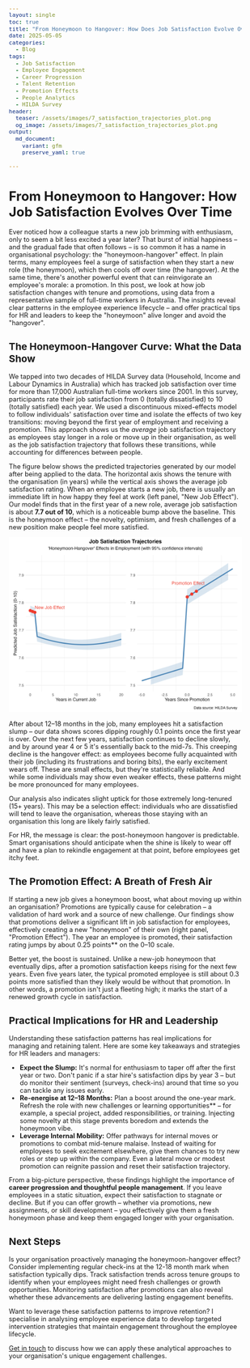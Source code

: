 ```yaml
---
layout: single
toc: true
title: "From Honeymoon to Hangover: How Does Job Satisfaction Evolve Over Time?"
date: 2025-05-05
categories:
  - Blog
tags:
  - Job Satisfaction
  - Employee Engagement
  - Career Progression
  - Talent Retention
  - Promotion Effects
  - People Analytics
  - HILDA Survey
header:
  teaser: /assets/images/7_satisfaction_trajectories_plot.png
  og_image: /assets/images/7_satisfaction_trajectories_plot.png
output: 
  md_document:
    variant: gfm
    preserve_yaml: true
    
---
```


<style>
  body {
    font-size: 0.8em; /* Adjust font size just for this page */
  }
</style>

# From Honeymoon to Hangover: How Job Satisfaction Evolves Over Time

Ever noticed how a colleague starts a new job brimming with enthusiasm, only to seem a bit less excited a year later? That burst of initial happiness – and the gradual fade that often follows – is so common it has a name in organisational psychology: the "honeymoon-hangover" effect. In plain terms, many employees feel a surge of satisfaction when they start a new role (the honeymoon), which then cools off over time (the hangover). At the same time, there's another powerful event that can reinvigorate an employee's morale: a promotion. In this post, we look at how job satisfaction changes with tenure and promotions, using data from a representative sample of full-time workers in Australia. The insights reveal clear patterns in the employee experience lifecycle – and offer practical tips for HR and leaders to keep the "honeymoon" alive longer and avoid the "hangover".

## The Honeymoon-Hangover Curve: What the Data Show

We tapped into two decades of HILDA Survey data (Household, Income and Labour Dynamics in Australia) which has tracked job satisfaction over time for more than 17,000 Australian full-time workers since 2001. In this survey, participants rate their job satisfaction from 0 (totally dissatisfied) to 10 (totally satisfied) each year. We used a discontinuous mixed-effects model to follow individuals' satisfaction over time and isolate the effects of two key transitions: moving beyond the first year of employment and receiving a promotion. This approach shows us the *average* job satisfaction trajectory as employees stay longer in a role or move up in their organisation, as well as the job satisfaction trajectory that follows these transitions, while accounting for differences between people.

The figure below shows the predicted trajectories generated by our model after being applied to the data. The horizontal axis shows the tenure with the organisation (in years) while the vertical axis shows the average job satisfaction rating. When an employee starts a new job, there is usually an immediate lift in how happy they feel at work (left panel, "New Job Effect"). Our model finds that in the first year of a new role, average job satisfaction is about **7.7 out of 10**, which is a noticeable bump above the baseline. This is the honeymoon effect – the novelty, optimism, and fresh challenges of a new position make people feel more satisfied.

![](/assets/images/7_satisfaction_trajectories_plot.png)

After about 12–18 months in the job, many employees hit a satisfaction slump – our data shows scores dipping roughly 0.1 points once the first year is over. Over the next few years, satisfaction continues to decline slowly, and by around year 4 or 5 it's essentially back to the mid-7s. This creeping decline is the hangover effect: as employees become fully acquainted with their job (including its frustrations and boring bits), the early excitement wears off. These are small effects, but they're statistically reliable. And while some individuals may show even weaker effects, these patterns might be more pronounced for many employees.

Our analysis also indicates slight uptick for those extremely long-tenured (15+ years). This may be a selection effect: individuals who are dissatisfied will tend to leave the organisation, whereas those staying with an organisation this long are likely fairly satisfied. 

For HR, the message is clear: the post-honeymoon hangover is predictable. Smart organisations should anticipate when the shine is likely to wear off and have a plan to rekindle engagement at that point, before employees get itchy feet.

## The Promotion Effect: A Breath of Fresh Air

If starting a new job gives a honeymoon boost, what about moving up within an organisation? Promotions are typically cause for celebration – a validation of hard work and a source of new challenge. Our findings show that promotions deliver a significant lift in job satisfaction for employees, effectively creating a new "honeymoon" of their own (right panel, "Promotion Effect"). The year an employee is promoted, their satisfaction rating jumps by about 0.25 points** on the 0–10 scale.

Better yet, the boost is sustained. Unlike a new-job honeymoon that eventually dips, after a promotion satisfaction keeps rising for the next few years. Even five years later, the typical promoted employee is still about 0.3 points more satisfied than they likely would be without that promotion. In other words, a promotion isn't just a fleeting high; it marks the start of a renewed growth cycle in satisfaction.

## Practical Implications for HR and Leadership

Understanding these satisfaction patterns has real implications for managing and retaining talent. Here are some key takeaways and strategies for HR leaders and managers:

* **Expect the Slump:** It's normal for enthusiasm to taper off after the first year or two. Don't panic if a star hire's satisfaction dips by year 3 – but do monitor their sentiment (surveys, check-ins) around that time so you can tackle any issues early.
* **Re-energise at 12–18 Months:** Plan a boost around the one-year mark. Refresh the role with new challenges or learning opportunities** – for example, a special project, added responsibilities, or training. Injecting some novelty at this stage prevents boredom and extends the honeymoon vibe.
* **Leverage Internal Mobility:** Offer pathways for internal moves or promotions to combat mid-tenure malaise. Instead of waiting for employees to seek excitement elsewhere, give them chances to try new roles or step up within the company. Even a lateral move or modest promotion can reignite passion and reset their satisfaction trajectory.

From a big-picture perspective, these findings highlight the importance of **career progression and thoughtful people management**. If you leave employees in a static situation, expect their satisfaction to stagnate or decline. But if you can offer growth – whether via promotions, new assignments, or skill development – you effectively give them a fresh honeymoon phase and keep them engaged longer with your organisation.

## Next Steps

Is your organisation proactively managing the honeymoon-hangover effect? Consider implementing regular check-ins at the 12-18 month mark when satisfaction typically dips. Track satisfaction trends across tenure groups to identify when your employees might need fresh challenges or growth opportunities. Monitoring satisfaction after promotions can also reveal whether these advancements are delivering lasting engagement benefits.

Want to leverage these satisfaction patterns to improve retention? I specialise in analysing employee experience data to develop targeted intervention strategies that maintain engagement throughout the employee lifecycle.

[Get in touch](mailto:t.ballard@uq.edu.au) to discuss how we can apply these analytical approaches to your organisation's unique engagement challenges.
